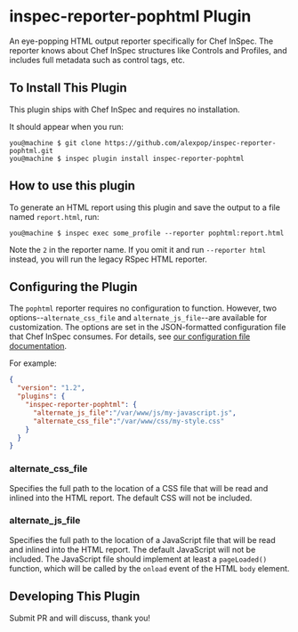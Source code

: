 # inspec-reporter-pophtml Plugin

An eye-popping HTML output reporter specifically for Chef InSpec. The reporter knows about Chef InSpec structures like Controls and Profiles, and includes full metadata such as control tags, etc.

## To Install This Plugin

This plugin ships with Chef InSpec and requires no installation.

It should appear when you run:

```
you@machine $ git clone https://github.com/alexpop/inspec-reporter-pophtml.git
you@machine $ inspec plugin install inspec-reporter-pophtml
```

## How to use this plugin

To generate an HTML report using this plugin and save the output to a file named `report.html`, run:

```
you@machine $ inspec exec some_profile --reporter pophtml:report.html
```

Note the `2` in the reporter name. If you omit it and run `--reporter html` instead, you will run the legacy RSpec HTML reporter.

## Configuring the Plugin

The `pophtml` reporter requires no configuration to function. However, two options--`alternate_css_file` and `alternate_js_file`--are available for customization. The options are set in the JSON-formatted configuration file that Chef InSpec consumes. For details, see [our configuration file documentation](https://www.inspec.io/docs/reference/config/).

For example:

```json
{
  "version": "1.2",
  "plugins": {
    "inspec-reporter-pophtml": {
      "alternate_js_file":"/var/www/js/my-javascript.js",
      "alternate_css_file":"/var/www/css/my-style.css"
    }
  }
}
```

### alternate\_css\_file

Specifies the full path to the location of a CSS file that will be read and inlined into the HTML report. The default CSS will not be included.

### alternate\_js\_file

Specifies the full path to the location of a JavaScript file that will be read and inlined into the HTML report. The default JavaScript will not be included. The JavaScript file should implement at least a `pageLoaded()` function, which will be called by the `onload` event of the HTML `body` element.

## Developing This Plugin

Submit PR and will discuss, thank you!
